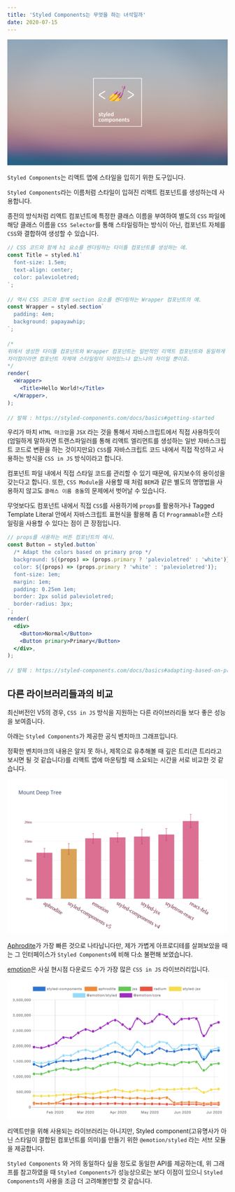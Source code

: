 ```yaml
---
title: 'Styled Components는 무엇을 하는 녀석일까'
date: 2020-07-15
---
```


![thumbnail](./images/styled-components.png)

`Styled Components`는 리액트 앱에 스타일을 입히기 위한 도구입니다.

`Styled Components`라는 이름처럼 스타일이 입혀진 리액트 컴포넌트를 생성하는데 사용합니다.

종전의 방식처럼 리액트 컴포넌트에 특정한 클래스 이름을 부여하여
별도의 `CSS` 파일에 해당 클래스 이름을 `CSS Selector`를 통해 스타일링하는 방식이 아닌,
컴포넌트 자체를 `CSS`와 결합하여 생성할 수 있습니다.

```jsx
// CSS 코드와 함께 h1 요소를 렌더링하는 타이틀 컴포넌트를 생성하는 예.
const Title = styled.h1`
  font-size: 1.5em;
  text-align: center;
  color: palevioletred;
`;

// 역시 CSS 코드와 함께 section 요소를 렌더링하는 Wrapper 컴포넌트의 예.
const Wrapper = styled.section`
  padding: 4em;
  background: papayawhip;
`;

/*
위에서 생성한 타이틀 컴포넌트와 Wrapper 컴포넌트는 일반적인 리액트 컴포넌트와 동일하게 사용 가능합니다.
차이점이라면 컴포넌트 자체에 스타일링이 되어있느냐 없느냐의 차이일 뿐이죠.
*/
render(
  <Wrapper>
    <Title>Hello World!</Title>
  </Wrapper>,
);

// 발췌 : https://styled-components.com/docs/basics#getting-started
```

우리가 마치 `HTML 마크업`을 `JSX` 라는 것을 통해서 자바스크립트에서 직접 사용하듯이
(엄밀하게 말하자면 트랜스파일러를 통해 리액트 엘리먼트를 생성하는 일반 자바스크립트 코드로 변환을 하는 것이지만요)
`CSS`를 자바스크립트 코드 내에서 직접 작성하고 사용하는 방식을 `CSS in JS` 방식이라고 합니다.

컴포넌트 파일 내에서 직접 스타일 코드를 관리할 수 있기 때문에, 유지보수의 용이성을 갖는다고 합니다.
또한, `CSS Module`을 사용할 때 처럼 `BEM`과 같은 별도의 명명법을 사용하지 않고도 `클래스 이름 충돌`의 문제에서 벗어날 수 있습니다.

무엇보다도 컴포넌트 내에서 직접 `CSS`를 사용하기에 `props`를 활용하거나 Tagged Template Literal 안에서 자바스크립트 표현식을 활용해 좀 더 `Programmable`한 스타일링을 사용할 수 있다는 점이 큰 장점입니다.

```jsx
// props를 사용하는 버튼 컴포넌트의 예시.
const Button = styled.button`
  /* Adapt the colors based on primary prop */
  background: ${(props) => (props.primary ? 'palevioletred' : 'white')};
  color: ${(props) => (props.primary ? 'white' : 'palevioletred')};
  font-size: 1em;
  margin: 1em;
  padding: 0.25em 1em;
  border: 2px solid palevioletred;
  border-radius: 3px;
`;
render(
  <div>
    <Button>Normal</Button>
    <Button primary>Primary</Button>
  </div>,
);

// 발췌 : https://styled-components.com/docs/basics#adapting-based-on-props
```

## 다른 라이브러리들과의 비교

최신버전인 V5의 경우, `CSS in JS` 방식을 지원하는 다른 라이브러리들 보다 좋은 성능을 보여줍니다.

아래는 `Styled Components`가 제공한 공식 벤치마크 그래프입니다.

정확한 벤치마크의 내용은 알지 못 하나, 제목으로 유추해볼 때 깊은 트리(큰 트리라고 보시면 될 것 같습니다)를 리액트 앱에 마운팅할 때 소요되는 시간을 서로 비교한 것 같습니다.

![벤치마크 결과. 낮을수록 좋음.](./images/benchmark.png)

[Aphrodite](https://github.com/Khan/aphrodite)가 가장 빠른 것으로 나타납니다만, 제가 가볍게 아프로디테를 살펴보았을 때는 그 인터페이스가 `Styled Components`에 비해 다소 불편해 보였습니다.

[emotion](https://emotion.sh/docs/introduction)은 사실 현시점 다운로드 수가 가장 많은 `CSS in JS` 라이브러리입니다.

![Npm Trends 비교결과. 보라색과 하늘색이 emotion.](./images/npmtrends.jpg)

리액트만을 위해 사용되는 라이브러리는 아니지만, Styled component(고유명사가 아닌 스타일이 결합된 컴포넌트를 의미)를 만들기 위한 `@emotion/styled` 라는 서브 모듈을 제공합니다.

`Styled Components` 와 거의 동일하다 싶을 정도로 동일한 API를 제공하는데, 위 그래프를 참고하였을 때 `Styled Components`가 성능상으로는 보다 이점이 있으니 `Styled Components`의 사용을 조금 더 고려해볼만할 것 같습니다.
